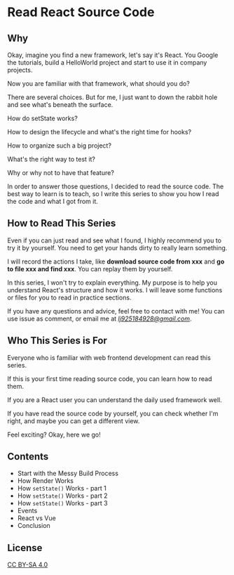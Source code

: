 # Read React Source Code

## Why

Okay, imagine you find a new framework, let's say it's React. You Google the tutorials, build a HelloWorld project and start to use it in company projects.

Now you are familiar with that framework, what should you do?

There are several choices. But for me, I just want to down the rabbit hole and see what's beneath the surface.

How do setState works?

How to design the lifecycle and what's the right time for hooks?

How to organize such a big project?

What's the right way to test it?

Why or why not to have that feature?

In order to answer those questions, I decided to read the source code. The best way to learn is to teach, so I write this series to show you how I read the code and what I got from it.

## How to Read This Series

Even if you can just read and see what I found, I highly recommend you to try it by yourself. You need to get your hands dirty to really learn something.

I will record the actions I take, like **download source code from xxx** and **go to file xxx and find xxx**. You can replay them by yourself.

In this series, I won't try to explain everything. My purpose is to help you understand React's structure and how it works. I will leave some functions or files for you to read in practice sections.

If you have any questions and advice, feel free to contact with me! You can use issue as comment, or email me at *lj925184928@gmail.com*.

## Who This Series is For

Everyone who is familiar with web frontend development can read this series. 

If this is your first time reading source code, you can learn how to read them. 

If you are a React user you can understand the daily used framework well. 

If you have read the source code by yourself, you can check whether I'm right, and maybe you can get a different view.

Feel exciting? Okay, here we go!

## Contents

- Start with the Messy Build Process
- How Render Works
- How `setState()` Works - part 1
- How `setState()` Works - part 2
- How `setState()` Works - part 3
- Events
- React vs Vue
- Conclusion


## License

[CC BY-SA 4.0](https://creativecommons.org/licenses/by-sa/4.0/)
